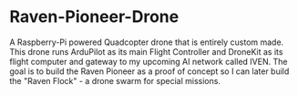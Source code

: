 # Raven-Pioneer-Drone
 A Raspberry-Pi powered Quadcopter drone that is entirely custom made. This drone runs ArduPilot as its main Flight Controller and DroneKit as its flight computer and gateway to my upcoming AI network called IVEN. The goal is to build the Raven Pioneer as a proof of concept so I can later build the "Raven Flock" - a drone swarm for special missions. 
